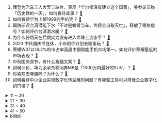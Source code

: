 1. 拜登为汽车工人大罢工站台，表示「华尔街没有建立这个国家」，美参议员称「历史性的一天」，如何看待此事？ [:link:](https://www.zhihu.com/question/624166009)
2. 如何看待华为上架1999的手机壳？ [:link:](https://www.zhihu.com/question/624018763)
3. 国防部评台湾潜艇下水「不过是螳臂当车，终将会自取灭亡」，释放了哪些信号？如何评价台湾潜水艇？ [:link:](https://www.zhihu.com/question/624174823)
4. 为什么孙悟天在后期实力没有进入龙珠上流水平？ [:link:](https://www.zhihu.com/question/387882662)
5. 2023 中秋国庆节连休，小长假你计划去哪里玩？ [:link:](https://www.zhihu.com/question/621725147)
6. 荣耀W37以18.2%的市占率高居中国智能手机市场第一，如何评价荣耀最近的市场表现？ [:link:](https://www.zhihu.com/question/623847906)
7. 中秋国庆双节，有什么祝福文案？ [:link:](https://www.zhihu.com/question/423686327)
8. 如何评价，华为余承东称问界M9是「1000万内最好的SUV」？ [:link:](https://www.zhihu.com/question/623688965)
9. 你喜欢去寺庙吗？为什么？ [:link:](https://www.zhihu.com/question/623690752)
10. 如何看待中小企业实现数字化转型难的问题？有哪些工具可以降低企业数字化的门槛？ [:link:](https://www.zhihu.com/question/619529064)
<details>
<summary>11 ~ 20</summary>

11. 可以分享一张你最近在用的壁纸吗？ [:link:](https://www.zhihu.com/question/620465694)
12. 许家印因涉嫌违法犯罪，已被依法采取强制措施，这意味着什么？将产生哪些影响？ [:link:](https://www.zhihu.com/question/624204906)
13. 有哪些关于中秋节的文案呢？ [:link:](https://www.zhihu.com/question/487609810)
14. 杭州亚运会围棋个人赛决赛柯洁不敌中国台北棋手许皓鋐，无缘冠军，如何评价这一盘棋？ [:link:](https://www.zhihu.com/question/624169007)
15. 如何理解intp擅长解构，intj擅长建构？ [:link:](https://www.zhihu.com/question/623949617)
16. 英语好的人是怎样背单词的？ [:link:](https://www.zhihu.com/question/62360046)
17. C919 单笔最大订单落地，东航与商飞签署一百架 C919 购机协议，有何影响？哪些信息值得关注？ [:link:](https://www.zhihu.com/question/624173819)
18. 我国首条时速 350 公里跨海高铁正式运营，福州厦门实现一小时生活圈，将给当地发展带来哪些影响？ [:link:](https://www.zhihu.com/question/624166039)
19. 如果生物再增加一个器官，应当加什么，加哪里？ [:link:](https://www.zhihu.com/question/623595456)
20. 杭州亚运会《英雄联盟》项目主教练朱开采访称「作为主教练，我要承担一切」对此你有什么想说的？ [:link:](https://www.zhihu.com/question/624149079)
</details>
<details>
<summary>21 ~ 30</summary>

21. 贾跃亭造车 9 年投资约 219 亿元，仅交付 3 辆，公司股价一夜暴跌超 44%，哪些信息值得关注？ [:link:](https://www.zhihu.com/question/624136106)
22. 「表彰乌克兰纳粹老兵」事件愈演愈烈，加总理特鲁多道歉，此事件对其政治生涯造成哪些影响？ [:link:](https://www.zhihu.com/question/624149687)
23. 《哈利·波特》邓布利多饰演者迈克尔·甘本去世，享年 82 岁，你对他有什么深刻印象？ [:link:](https://www.zhihu.com/question/624202689)
24. 一份高薪但是不大喜欢的工作，一份自己感兴趣但是薪资低的工作，该如何选择? [:link:](https://www.zhihu.com/question/622558861)
25. 中秋十一假期有哪些适合带孩子去看的展览？ [:link:](https://www.zhihu.com/question/486798954)
26. 为何晴雯死之前叫了一夜娘而未叫宝玉？ [:link:](https://www.zhihu.com/question/23873240)
27. 漫画《电锯人》中蕾塞最后说的那句“电次，其实我也没上过学”是什么意思? [:link:](https://www.zhihu.com/question/475864552)
28. 电影《坚如磐石》中有哪些细思极恐的细节？ [:link:](https://www.zhihu.com/question/623725388)
29. 不说地名，一道菜证明你的家乡是哪里？ [:link:](https://www.zhihu.com/question/623666043)
30. 长期自行车骑行如何保持正确姿势来减少身体伤害？ [:link:](https://www.zhihu.com/question/622561760)
</details>
<details>
<summary>31 ~ 40</summary>

31. 能分享一下你假期去过哪些「人从众」的热门景点或城市吗？ [:link:](https://www.zhihu.com/question/621725181)
32. 如何看DOTA2 TI12 互动指南（勇士令X）更新？ [:link:](https://www.zhihu.com/question/624114476)
33. 大屏电视有哪些品牌推荐，创维电视 85A33Pro 和 90A5D 怎么样？ [:link:](https://www.zhihu.com/question/624144572)
34. 为什么卡卡西使用神威几乎不会损失视力? [:link:](https://www.zhihu.com/question/621789862)
35. 「逃过一劫」的 369 和喻文波在看杭州亚运会半决赛时会是什么心态？ [:link:](https://www.zhihu.com/question/624143081)
36. 不入耳的开放式耳机是智商税还是黑科技？ [:link:](https://www.zhihu.com/question/624071072)
37. 中秋家宴，亲友喜聚。如何能让家宴更有「仪式感」，为此刻增添难忘的味道？ [:link:](https://www.zhihu.com/question/624190071)
38. 如何评价《乐队的夏天》第三季第八期？ [:link:](https://www.zhihu.com/question/624183382)
39. 每次回家过节都会被亲戚们质疑「上进心」，不能满足他们的期望和标准让我怀疑自己，如何缓解这类焦虑？ [:link:](https://www.zhihu.com/question/621684264)
40. 如何看待游戏IP在电商平台火爆出圈？互动娱乐化购物能否成为大势所趋？ [:link:](https://www.zhihu.com/question/624155426)
</details>
<details>
<summary>41 ~ 50</summary>

41. 家装中有哪些有质感和个性的家居，可以完美地体现主人的品味和格调？ [:link:](https://www.zhihu.com/question/546772742)
42. 10 公里配速 5'27"，这样的成绩能跑半马吗？ [:link:](https://www.zhihu.com/question/623806615)
43. 如果让你来新设立一个诺贝尔奖项，你会选择哪个领域？为什么？ [:link:](https://www.zhihu.com/question/622727977)
44. 你们的父母、亲戚是怎么看待你们穿汉服？ [:link:](https://www.zhihu.com/question/303513990)
45. 明知会堵车还是要冲进国庆自驾大军的，应该提前准备什么？ [:link:](https://www.zhihu.com/question/624056953)
46. 如果你的下属都是一群摆烂的人，不会主动去做事，只想摸鱼，作为上级应该如何管理？ [:link:](https://www.zhihu.com/question/618717552)
47. 你健身的初动力是什么？ [:link:](https://www.zhihu.com/question/623433410)
48. “我突然留意到自己走神了”，这种“回过神”的注意转移既非主动又非被动，它的驱动机制和神经机制是什么？ [:link:](https://www.zhihu.com/question/610904836)
49. 假如你成了地球，你会干什么？ [:link:](https://www.zhihu.com/question/619307632)
50. 哪些淘宝好物可以帮助我们更好体验亚运的快乐？ [:link:](https://www.zhihu.com/question/624166591)
</details><details>
<summary>bilibili</summary>

</details>